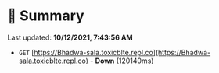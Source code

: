 # 📖 Summary
Last updated: **10/12/2021, 7:43:56 AM**

- `GET` [https://Bhadwa-sala.toxicblte.repl.co](https://Bhadwa-sala.toxicblte.repl.co) - **Down** (120140ms)
